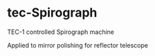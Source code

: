 # tec-Spirograph
TEC-1 controlled Spirograph machine

Applied to mirror polishing for reflector telescope
